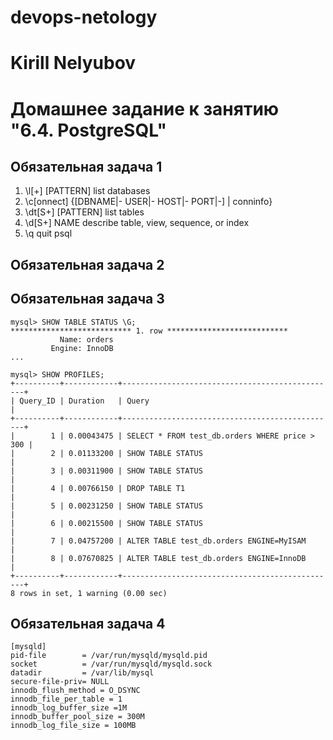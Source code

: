 # devops-netology
# Kirill Nelyubov

# Домашнее задание к занятию "6.4. PostgreSQL"

## Обязательная задача 1
1. \l[+]   [PATTERN]      list databases
2. \c[onnect] {[DBNAME|- USER|- HOST|- PORT|-] | conninfo}
3. \dt[S+] [PATTERN]      list tables
4. \d[S+]  NAME           describe table, view, sequence, or index
5. \q                     quit psql
## Обязательная задача 2

## Обязательная задача 3
    mysql> SHOW TABLE STATUS \G;
    *************************** 1. row ***************************
               Name: orders
             Engine: InnoDB
    ...  

    mysql> SHOW PROFILES;
    +----------+------------+------------------------------------------------+
    | Query_ID | Duration   | Query                                          |
    +----------+------------+------------------------------------------------+
    |        1 | 0.00043475 | SELECT * FROM test_db.orders WHERE price > 300 |
    |        2 | 0.01133200 | SHOW TABLE STATUS                              |
    |        3 | 0.00311900 | SHOW TABLE STATUS                              |
    |        4 | 0.00766150 | DROP TABLE T1                                  |
    |        5 | 0.00231250 | SHOW TABLE STATUS                              |
    |        6 | 0.00215500 | SHOW TABLE STATUS                              |
    |        7 | 0.04757200 | ALTER TABLE test_db.orders ENGINE=MyISAM       |
    |        8 | 0.07670825 | ALTER TABLE test_db.orders ENGINE=InnoDB       |
    +----------+------------+------------------------------------------------+
    8 rows in set, 1 warning (0.00 sec)
    
## Обязательная задача 4
    [mysqld]
    pid-file        = /var/run/mysqld/mysqld.pid
    socket          = /var/run/mysqld/mysqld.sock
    datadir         = /var/lib/mysql
    secure-file-priv= NULL
    innodb_flush_method = O_DSYNC
    innodb_file_per_table = 1
    innodb_log_buffer_size =1M
    innodb_buffer_pool_size = 300M
    innodb_log_file_size = 100MB